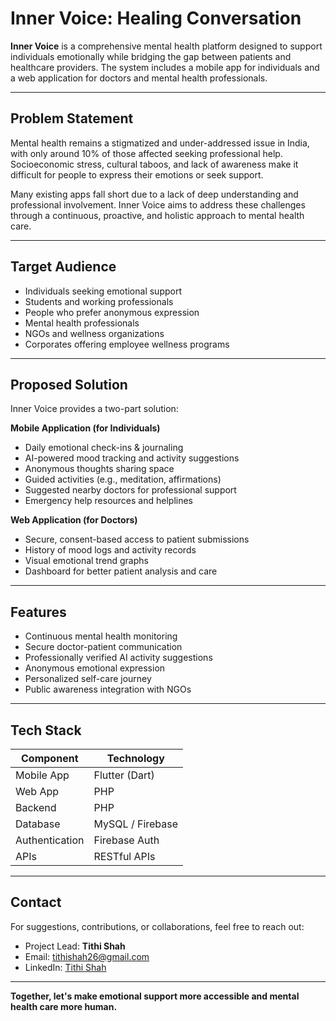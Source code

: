 # Inner Voice: Healing Conversation

**Inner Voice** is a comprehensive mental health platform designed to support individuals emotionally while bridging the gap between patients and healthcare providers. The system includes a mobile app for individuals and a web application for doctors and mental health professionals.

---

## Problem Statement

Mental health remains a stigmatized and under-addressed issue in India, with only around 10% of those affected seeking professional help. Socioeconomic stress, cultural taboos, and lack of awareness make it difficult for people to express their emotions or seek support.

Many existing apps fall short due to a lack of deep understanding and professional involvement. Inner Voice aims to address these challenges through a continuous, proactive, and holistic approach to mental health care.

---

## Target Audience

- Individuals seeking emotional support  
- Students and working professionals  
- People who prefer anonymous expression  
- Mental health professionals  
- NGOs and wellness organizations  
- Corporates offering employee wellness programs  

---

## Proposed Solution

Inner Voice provides a two-part solution:

**Mobile Application (for Individuals)**  
- Daily emotional check-ins & journaling  
- AI-powered mood tracking and activity suggestions  
- Anonymous thoughts sharing space  
- Guided activities (e.g., meditation, affirmations)  
- Suggested nearby doctors for professional support  
- Emergency help resources and helplines  

**Web Application (for Doctors)**  
- Secure, consent-based access to patient submissions  
- History of mood logs and activity records  
- Visual emotional trend graphs  
- Dashboard for better patient analysis and care  

---

## Features

- Continuous mental health monitoring  
- Secure doctor-patient communication  
- Professionally verified AI activity suggestions  
- Anonymous emotional expression  
- Personalized self-care journey  
- Public awareness integration with NGOs  

---

## Tech Stack

| Component        | Technology             |
|------------------|------------------------|
| Mobile App       | Flutter (Dart)         |
| Web App          | PHP                    |
| Backend          | PHP                    |
| Database         | MySQL / Firebase       |
| Authentication   | Firebase Auth          |
| APIs             | RESTful APIs           |

---

## Contact

For suggestions, contributions, or collaborations, feel free to reach out:

- Project Lead: **Tithi Shah**  
- Email: [tithishah26@gmail.com](mailto:tithishah26@gmail.com)  
- LinkedIn: [Tithi Shah](https://www.linkedin.com/in/tithishah01/)  

---

**Together, let's make emotional support more accessible and mental health care more human.**
